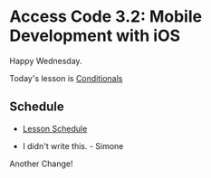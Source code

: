 # Access Code 3.2: Mobile Development with iOS

Happy Wednesday.

Today's lesson is [Conditionals](/lessons/conditionals)

## Schedule

- [Lesson Schedule](schedule.md)

- I didn't write this. - Simone

Another Change!
